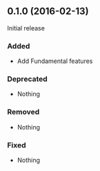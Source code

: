## 0.1.0 (2016-02-13)

Initial release

### Added

- Add Fundamental features

### Deprecated

- Nothing

### Removed

- Nothing

### Fixed

- Nothing
